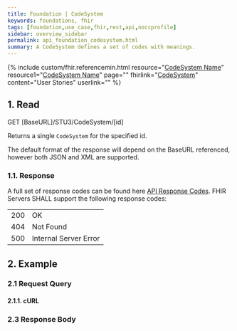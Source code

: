 ```yaml
---
title: Foundation | CodeSystem
keywords: foundations, fhir
tags: [foundation,use_case,fhir,rest,api,noccprofile]
sidebar: overview_sidebar
permalink: api_foundation_codesystem.html
summary: A CodeSystem defines a set of codes with meanings.
---
```


{% include custom/fhir.referencemin.html resource="[CodeSystem Name](https://fhir.nhs.uk/STU3/CodeSystem/My-CodeSystemName-1)" resource1="[CodeSystem Name](https://fhir.nhs.uk/STU3/CodeSystem/My-CodeSystemName-1)" page="" fhirlink="[CodeSystem](http://www.hl7.org/fhir/stu3/codesystem.html)" content="User Stories" userlink="" %}

## 1. Read ##

<div markdown="span" class="alert alert-success" role="alert">
GET [BaseURL]/STU3/CodeSystem/[id]</div>

Returns a single <code class="highlighter-rouge">CodeSystem</code> for the specified id.

The default format of the response will depend on the BaseURL referenced, however both JSON and XML are supported.

<h3 id="readresponse">1.1. Response</h3>

<p>A full set of response codes can be found here <a href="resources_api_codes.html">API Response Codes</a>. FHIR Servers SHALL support the following response codes:</p>

<table>
  <tbody>
    <tr>
      <td>200</td>
      <td>OK</td>
    </tr>
    <tr>
      <td>404</td>
      <td>Not Found</td>
    </tr>
	<tr>
      <td>500</td>
      <td>Internal Server Error</td>
    </tr>
  </tbody>
</table>


## 2. Example ##

### 2.1 Request Query ###


#### 2.1.1. cURL ####


### 2.3 Response Body ###


